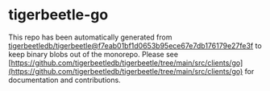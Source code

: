 # tigerbeetle-go
This repo has been automatically generated from [tigerbeetledb/tigerbeetle@f7eab01bf1d0653b95ece67e7db176179e27fe3f](https://github.com/tigerbeetledb/tigerbeetle/commit/f7eab01bf1d0653b95ece67e7db176179e27fe3f) to keep binary blobs out of the monorepo. Please see [https://github.com/tigerbeetledb/tigerbeetle/tree/main/src/clients/go](https://github.com/tigerbeetledb/tigerbeetle/tree/main/src/clients/go) for documentation and contributions.
